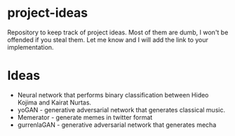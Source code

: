# project-ideas
Repository to keep track of project ideas. Most of them are dumb, I won't be offended if you steal them. Let me know and I will add the link to your implementation.

# Ideas
* Neural network that performs binary classification between Hideo Kojima and Kairat Nurtas.
* yoGAN - generative adversarial network that generates classical music.
* Memerator - generate memes in twitter format
* gurrenlaGAN - generative adversarial network that generates mecha
